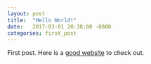 ```yaml
---
layout: post
title:  "Hello World!"
date:   2017-03-01 20:38:00 -0800
categories: first_post
---
```


First post. Here is a [good website](http://oto-usa.org) to check out.